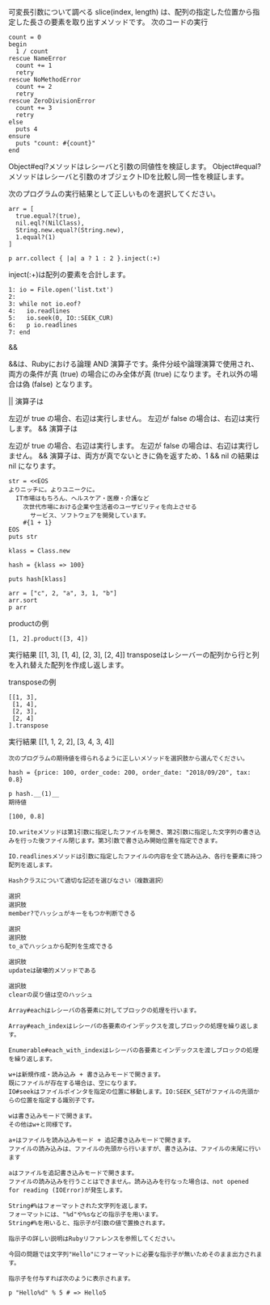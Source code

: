 可変長引数について調べる
slice(index, length) は、配列の指定した位置から指定した長さの要素を取り出すメソッドです。
次のコードの実行

```
count = 0
begin
  1 / count
rescue NameError
  count += 1
  retry
rescue NoMethodError
  count += 2
  retry
rescue ZeroDivisionError
  count += 3
  retry
else
  puts 4
ensure
  puts "count: #{count}"
end
```

Object#eql?メソッドはレシーバと引数の同値性を検証します。
Object#equal?メソッドはレシーバと引数のオブジェクトIDを比較し同一性を検証します。


次のプログラムの実行結果として正しいものを選択してください。
```
arr = [
  true.equal?(true),
  nil.eql?(NilClass),
  String.new.equal?(String.new),
  1.equal?(1)
]

p arr.collect { |a| a ? 1 : 2 }.inject(:+)
```
inject(:+)は配列の要素を合計します。
```
1: io = File.open('list.txt')
2: 
3: while not io.eof?
4:   io.readlines
5:   io.seek(0, IO::SEEK_CUR)
6:   p io.readlines
7: end
```
&&

&&は、Rubyにおける論理 AND 演算子です。条件分岐や論理演算で使用され、両方の条件が真 (true) の場合にのみ全体が真 (true) になります。それ以外の場合は偽 (false) となります。

|| 演算子は

左辺が true の場合、右辺は実行しません。
左辺が false の場合は、右辺は実行します。
&& 演算子は

左辺が true の場合、右辺は実行します。
左辺が false の場合は、右辺は実行しません。
&& 演算子は、両方が真でないときに偽を返すため、1 && nil の結果は nil になります。
```
str = <<EOS
よりニッチに。よりユニークに。
  IT市場はもちろん、ヘルスケア・医療・介護など
    次世代市場における企業や生活者のユーザビリティを向上させる
      サービス、ソフトウェアを開発しています。
    #{1 + 1}
EOS
puts str
```
```
klass = Class.new

hash = {klass => 100}

puts hash[klass]
```
```
arr = ["c", 2, "a", 3, 1, "b"]
arr.sort
p arr
```

productの例
```
[1, 2].product([3, 4])
```
実行結果
 [[1, 3], [1, 4], [2, 3], [2, 4]]
transposeはレシーバーの配列から行と列を入れ替えた配列を作成し返します。

transposeの例
```
[[1, 3],
 [1, 4],
 [2, 3],
 [2, 4]
].transpose
```
実行結果
[[1, 1, 2, 2], [3, 4, 3, 4]]
```
次のプログラムの期待値を得られるように正しいメソッドを選択肢から選んでください。

hash = {price: 100, order_code: 200, order_date: "2018/09/20", tax: 0.8}

p hash.__(1)__
期待値

[100, 0.8]

```
```
IO.writeメソッドは第1引数に指定したファイルを開き、第2引数に指定した文字列の書き込みを行った後ファイル閉じます。第3引数で書き込み開始位置を指定できます。

IO.readlinesメソッドは引数に指定したファイルの内容を全て読み込み、各行を要素に持つ配列を返します。
```
```
Hashクラスについて適切な記述を選びなさい（複数選択）

選択
選択肢
member?でハッシュがキーをもつか判断できる

選択
選択肢
to_aでハッシュから配列を生成できる

選択肢
updateは破壊的メソッドである

選択肢
clearの戻り値は空のハッシュ
```
```
Array#eachはレシーバの各要素に対してブロックの処理を行います。

Array#each_indexはレシーバの各要素のインデックスを渡しブロックの処理を繰り返します。

Enumerable#each_with_indexはレシーバの各要素とインデックスを渡しブロックの処理を繰り返します。
```
```
w+は新規作成・読み込み + 書き込みモードで開きます。
既にファイルが存在する場合は、空になります。
IO#seekはファイルポインタを指定の位置に移動します。IO:SEEK_SETがファイルの先頭からの位置を指定する識別子です。

wは書き込みモードで開きます。
その他はw+と同様です。

a+はファイルを読み込みモード + 追記書き込みモードで開きます。
ファイルの読み込みは、ファイルの先頭から行いますが、書き込みは、ファイルの末尾に行います

aはファイルを追記書き込みモードで開きます。
ファイルの読み込みを行うことはできません。読み込みを行なった場合は、not opened for reading (IOError)が発生します。
```
```
String#%はフォーマットされた文字列を返します。
フォーマットには、"%d"や%sなどの指示子を用います。
String#%を用いると、指示子が引数の値で置換されます。

指示子の詳しい説明はRubyリファレンスを参照してください。

今回の問題では文字列"Hello"にフォーマットに必要な指示子が無いためそのまま出力されます。

指示子を付与すれば次のように表示されます。

p "Hello%d" % 5 # => Hello5
```
